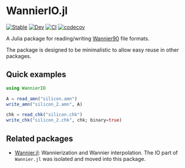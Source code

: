 # WannierIO.jl

[![Stable](https://img.shields.io/badge/docs-stable-blue.svg)](https://io.wannierjl.org/stable)
[![Dev](https://img.shields.io/badge/docs-dev-blue.svg)](https://io.wannierjl.org/dev)
[![CI](https://github.com/qiaojunfeng/WannierIO.jl/workflows/CI/badge.svg)](https://github.com/qiaojunfeng/WannierIO.jl/actions?query=workflow%3ACI)
[![codecov](https://codecov.io/gh/qiaojunfeng/WannierIO.jl/branch/main/graph/badge.svg?token=F7Tl05iVW9)](https://codecov.io/gh/qiaojunfeng/WannierIO.jl)

A Julia package for reading/writing [Wannier90](https://github.com/wannier-developers/wannier90)
file formats.

The package is designed to be minimalistic to allow easy reuse in other packages.

## Quick examples

```julia
using WannierIO

A = read_amn("silicon.amn")
write_amn("silicon_2.amn", A)

chk = read_chk("silicon.chk")
write_chk("silicon_2.chk", chk; binary=true)
```

## Related packages

- [Wannier.jl](https://github.com/qiaojunfeng/Wannier.jl): Wannierization and Wannier interpolation.
    The IO part of `Wannier.jl` was isolated and moved into this package.
